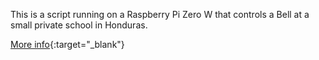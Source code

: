 This is a script running on a Raspberry Pi Zero W
that controls a Bell at a small private school in 
Honduras.

[More info](http://saetasparacristo.org){:target="_blank"}
